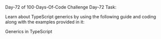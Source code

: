 Day-72 of 100-Days-Of-Code Challenge
Day-72 Task:

Learn about TypeScript generics by using the following guide and coding along with the examples provided in it:

Generics in TypeScript 